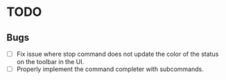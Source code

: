 # TODO

## Bugs

- [ ] Fix issue where stop command does not update the color of the status on the toolbar in the UI.
- [ ] Properly implement the command completer with subcommands.
